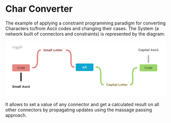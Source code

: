 # Char Converter

The example of applying a constraint programming paradigm for converting Characters to/from Ascii codes and changing their cases.
The System (a network built of connectors and constraints) is represented by the diagram:

![The system's diagram](char-converter.png)

It allows to set a value of any connector and get a calculated result on all other connectors by propagating updates using the massage passing approach.
